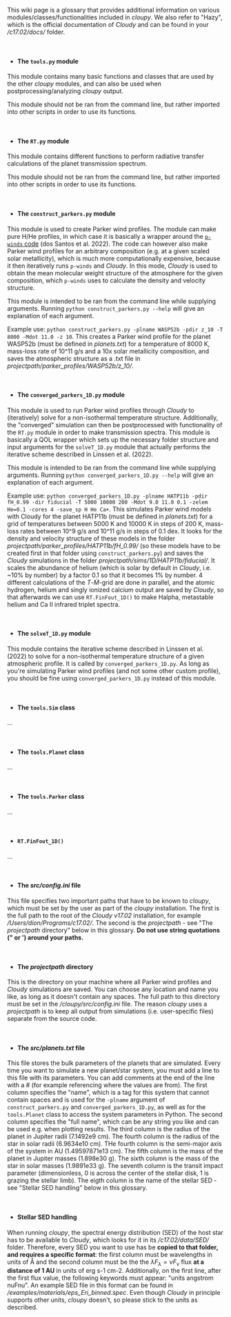 This wiki page is a glossary that provides additional information on various modules/classes/functionalities included in _cloupy_. We also refer to "Hazy", which is the official documentation of _Cloudy_ and can be found in your _/c17.02/docs/_ folder. 

<br>

- #### The `tools.py` module
This module contains many basic functions and classes that are used by the other _cloupy_ modules, and can also be used when postprocessing/analyzing _cloupy_ output. 

This module should not be ran from the command line, but rather imported into other scripts in order to use its functions.

<br>

- #### The `RT.py` module
This module contains different functions to perform radiative transfer calculations of the planet transmission spectrum. 

This module should not be ran from the command line, but rather imported into other scripts in order to use its functions.

<br>

- #### The `construct_parkers.py` module
This module is used to create Parker wind profiles. The module can make pure H/He profiles, in which case it is basically a wrapper around the [`p-winds` code](https://github.com/ladsantos/p-winds) (dos Santos et al. 2022). The code can however also make Parker wind profiles for an arbitrary composition (e.g. at a given scaled solar metallicity), which is much more computationally expensive, because it then iteratively runs `p-winds` and _Cloudy_. In this mode, _Cloudy_ is used to obtain the mean molecular weight structure of the atmosphere for the given composition, which `p-winds` uses to calculate the density and velocity structure. 

This module is intended to be ran from the command line while supplying arguments. Running `python construct_parkers.py --help` will give an explanation of each argument.

Example use: `python construct_parkers.py -plname WASP52b -pdir z_10 -T 8000 -Mdot 11.0 -z 10`. This creates a Parker wind profile for the planet WASP52b (must be defined in *planets.txt*) for a temperature of 8000 K, mass-loss rate of 10^11 g/s and a 10x solar metallicity composition, and saves the atmospheric structure as a .txt file in *projectpath/parker_profiles/WASP52b/z_10/*.

<br>

- #### The `converged_parkers_1D.py` module
This module is used to run Parker wind profiles through _Cloudy_ to (iteratively) solve for a non-isothermal temperature structure. Additionally, the "converged" simulation can then be postprocessed with functionality of the `RT.py` module in order to make transmission spectra. This module is basically a QOL wrapper which sets up the necessary folder structure and input arguments for the `solveT_1D.py` module that actually performs the iterative scheme described in Linssen et al. (2022).

This module is intended to be ran from the command line while supplying arguments. Running `python converged_parkers_1D.py --help` will give an explanation of each argument.

Example use: `python converged_parkers_1D.py -plname HATP11b -pdir fH_0.99 -dir fiducial -T 5000 10000 200 -Mdot 9.0 11.0 0.1 -zelem He=0.1 -cores 4 -save_sp H He Ca+`. This simulates Parker wind models with Cloudy for the planet HATP11b (must be defined in *planets.txt*) for a grid of temperatures between 5000 K and 10000 K in steps of 200 K, mass-loss rates between 10^9 g/s and 10^11 g/s in steps of 0.1 dex. It looks for the density and velocity structure of these models in the folder *projectpath/parker_profiles/HATP11b/fH_0.99/* (so these models have to be created first in that folder using `construct_parkers.py`) and saves the _Cloudy_ simulations in the folder *projectpath/sims/1D/HATP11b/fiducial/*. It scales the abundance of helium (which is solar by default in _Cloudy_, i.e. ~10% by number) by a factor 0.1 so that it becomes 1% by number. 4 different calculations of the $T$-$\dot{M}$-grid are done in parallel, and the atomic hydrogen, helium and singly ionized calcium output are saved by _Cloudy_, so that afterwards we can use `RT.FinFout_1D()` to make Halpha, metastable helium and Ca II infrared triplet spectra.

<br>

- #### The `solveT_1D.py` module
This module contains the iterative scheme described in Linssen et al. (2022) to solve for a non-isothermal temperature structure of a given atmospheric profile. It is called by `converged_parkers_1D.py`. As long as you're simulating Parker wind profiles (and not some other custom profile), you should be fine using `converged_parkers_1D.py` instead of this module.


<br>

- #### The `tools.Sim` class
...

<br>

- #### The `tools.Planet` class
...

<br>

- #### The `tools.Parker` class
...

<br>

- #### `RT.FinFout_1D()`
...


<br>

- #### The _src/config.ini_ file
This file specifies two important paths that have to be known to _cloupy_, which must be set by the user as part of the _cloupy_ installation. The first is the full path to the root of the _Cloudy v17.02_ installation, for example _/Users/dion/Programs/c17.02/_. The second is the _projectpath_ - see "The _projectpath_ directory" below in this glossary. **Do not use string quotations (" or ') around your paths.**

<br>

- #### The _projectpath_ directory
This is the directory on your machine where all Parker wind profiles and _Cloudy_ simulations are saved. You can choose any location and name you like, as long as it doesn't contain any spaces. The full path to this directory must be set in the _/cloupy/src/config.ini_ file. The reason _cloupy_ uses a _projectpath_ is to keep all output from simulations (i.e. user-specific files) separate from the source code.

<br>

- #### The _src/planets.txt_ file
This file stores the bulk parameters of the planets that are simulated. Every time you want to simulate a new planet/star system, you must add a line to this file with its parameters. You can add comments at the end of the line with a # (for example referencing where the values are from). The first column specifies the "name", which is a tag for this system that cannot contain spaces and is used for the `-plname` argument of `construct_parkers.py` and `converged_parkers_1D.py`, as well as for the `tools.Planet` class to access the system parameters in Python. The second column specifies the "full name", which can be any string you like and can be used e.g. when plotting results. The third column is the radius of the planet in Jupiter radii (7.1492e9 cm). The fourth column is the radius of the star in solar radii (6.9634e10 cm). THe fourth column is the semi-major axis of the system in AU (1.49597871e13 cm). The fifth column is the mass of the planet in Jupiter masses (1.898e30 g). The sixth column is the mass of the star in solar masses (1.9891e33 g). The seventh column is the transit impact parameter (dimensionless, 0 is across the center of the stellar disk, 1 is grazing the stellar limb). The eigth column is the name of the stellar SED - see "Stellar SED handling" below in this glossary.

<br>

- #### Stellar SED handling
When running _cloupy_, the spectral energy distribution (SED) of the host star has to be available to _Cloudy_, which looks for it in its _/c17.02/data/SED/_ folder. Therefore, every SED you want to use has be **copied to that folder, and requires a specific format**: the first column must be wavelengths in units of Å and the second column must be the the $\lambda F_{\lambda} = \nu F_{\nu}$ flux **at a distance of 1 AU** in units of erg s-1 cm-2. Additionally, on the first line, after the first flux value, the following keywords must appear: "units angstrom nuFnu". An example SED file in this format can be found in */examples/materials/eps_Eri_binned.spec*. Even though _Cloudy_ in principle supports other units, _cloupy_ doesn't, so please stick to the units as described.
